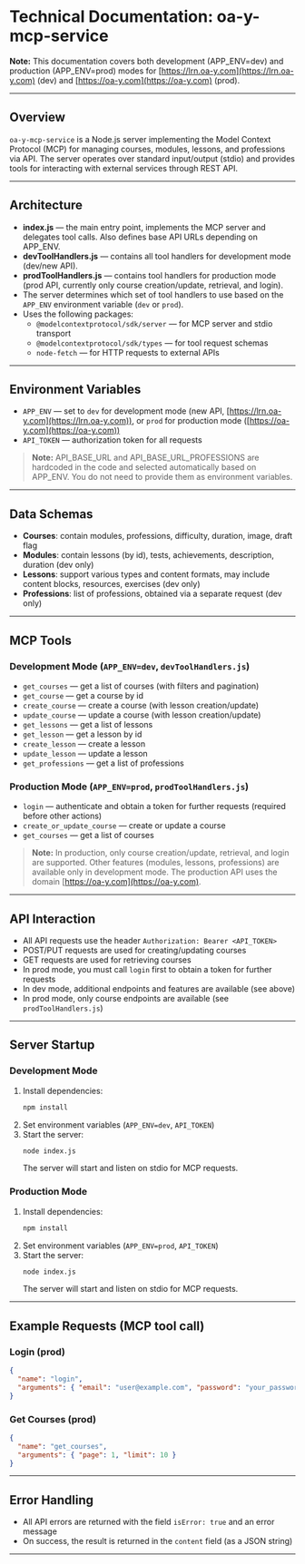 # Technical Documentation: oa-y-mcp-service

**Note:** This documentation covers both development (APP_ENV=dev) and production (APP_ENV=prod) modes for [https://lrn.oa-y.com](https://lrn.oa-y.com) (dev) and [https://oa-y.com](https://oa-y.com) (prod).

---

## Overview

`oa-y-mcp-service` is a Node.js server implementing the Model Context Protocol (MCP) for managing courses, modules, lessons, and professions via API. The server operates over standard input/output (stdio) and provides tools for interacting with external services through REST API.

---

## Architecture

- **index.js** — the main entry point, implements the MCP server and delegates tool calls. Also defines base API URLs depending on APP_ENV.
- **devToolHandlers.js** — contains all tool handlers for development mode (dev/new API).
- **prodToolHandlers.js** — contains tool handlers for production mode (prod API, currently only course creation/update, retrieval, and login).
- The server determines which set of tool handlers to use based on the `APP_ENV` environment variable (`dev` or `prod`).
- Uses the following packages:
  - `@modelcontextprotocol/sdk/server` — for MCP server and stdio transport
  - `@modelcontextprotocol/sdk/types` — for tool request schemas
  - `node-fetch` — for HTTP requests to external APIs

---

## Environment Variables

- `APP_ENV` — set to `dev` for development mode (new API, [https://lrn.oa-y.com](https://lrn.oa-y.com)), or `prod` for production mode ([https://oa-y.com](https://oa-y.com))
- `API_TOKEN` — authorization token for all requests

> **Note:** API_BASE_URL and API_BASE_URL_PROFESSIONS are hardcoded in the code and selected automatically based on APP_ENV. You do not need to provide them as environment variables.

---

## Data Schemas

- **Courses**: contain modules, professions, difficulty, duration, image, draft flag
- **Modules**: contain lessons (by id), tests, achievements, description, duration (dev only)
- **Lessons**: support various types and content formats, may include content blocks, resources, exercises (dev only)
- **Professions**: list of professions, obtained via a separate request (dev only)

---

## MCP Tools

### Development Mode (`APP_ENV=dev`, `devToolHandlers.js`)

- `get_courses` — get a list of courses (with filters and pagination)
- `get_course` — get a course by id
- `create_course` — create a course (with lesson creation/update)
- `update_course` — update a course (with lesson creation/update)
- `get_lessons` — get a list of lessons
- `get_lesson` — get a lesson by id
- `create_lesson` — create a lesson
- `update_lesson` — update a lesson
- `get_professions` — get a list of professions

### Production Mode (`APP_ENV=prod`, `prodToolHandlers.js`)

- `login` — authenticate and obtain a token for further requests (required before other actions)
- `create_or_update_course` — create or update a course
- `get_courses` — get a list of courses

> **Note:** In production, only course creation/update, retrieval, and login are supported. Other features (modules, lessons, professions) are available only in development mode. The production API uses the domain [https://oa-y.com](https://oa-y.com).

---

## API Interaction

- All API requests use the header `Authorization: Bearer <API_TOKEN>`
- POST/PUT requests are used for creating/updating courses
- GET requests are used for retrieving courses
- In prod mode, you must call `login` first to obtain a token for further requests
- In dev mode, additional endpoints and features are available (see above)
- In prod mode, only course endpoints are available (see `prodToolHandlers.js`)

---

## Server Startup

### Development Mode

1. Install dependencies:
   ```bash
   npm install
   ```
2. Set environment variables (`APP_ENV=dev`, `API_TOKEN`)
3. Start the server:
   ```bash
   node index.js
   ```
   The server will start and listen on stdio for MCP requests.

### Production Mode

1. Install dependencies:
   ```bash
   npm install
   ```
2. Set environment variables (`APP_ENV=prod`, `API_TOKEN`)
3. Start the server:
   ```bash
   node index.js
   ```
   The server will start and listen on stdio for MCP requests.

---

## Example Requests (MCP tool call)

### Login (prod)

```json
{
  "name": "login",
  "arguments": { "email": "user@example.com", "password": "your_password" }
}
```

### Get Courses (prod)

```json
{
  "name": "get_courses",
  "arguments": { "page": 1, "limit": 10 }
}
```

---

## Error Handling

- All API errors are returned with the field `isError: true` and an error message
- On success, the result is returned in the `content` field (as a JSON string)

---
